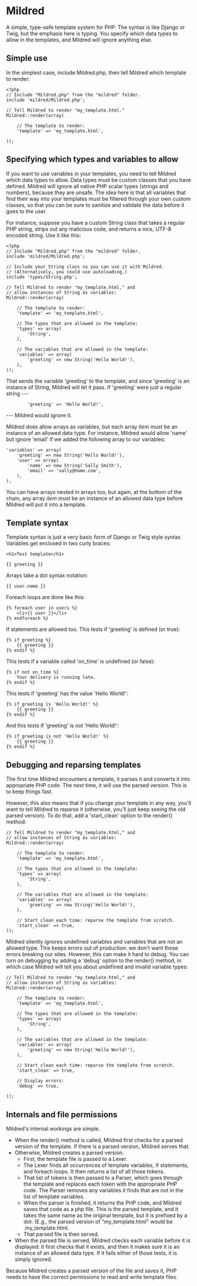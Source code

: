 Mildred 
=======

A simple, type-safe template system for PHP. The syntax is like 
Django or Twig, but the emphasis here is typing. You specify which 
data types to allow in the templates, and Mildred will ignore
anything else. 

Simple use
----------

In the simplest case, include Mildred.php, then tell Mildred which
template to render: 

    <?php 
    // Include "Mildred.php" from the "mildred" folder.
    include 'mildred/Mildred.php';

    // Tell Mildred to render "my_template.html."
    Mildred::render(array(

        // The template to render:
        'template' => 'my_template.html',

    ));


Specifying which types and variables to allow
---------------------------------------------

If you want to use variables in your templates, you need to tell 
Mildred which data types to allow. Data types must be custom 
classes that you have defined. Mildred will ignore all native PHP
scalar types (strings and numbers), because they are unsafe. The 
idea here is that all variables that find their way into your 
templates must be filtered through your own custom classes, 
so that you can be sure to sanitize and validate the data 
before it goes to the user. 

For instance, suppose you have a custom String class that takes 
a regular PHP string, strips out any malicious code, and returns 
a nice, UTF-8 encoded string. Use it like this: 

    <?php 
    // Include "Mildred.php" from the "mildred" folder.
    include 'mildred/Mildred.php';

    // Include your String class so you can use it with Mildred.
    // (Alternatively, you could use autoloading.) 
    include 'types/String.php';

    // Tell Mildred to render "my_template.html," and 
    // allow instances of String as variables:
    Mildred::render(array(
        
        // The template to render: 
        'template' => 'my_template.html',

        // The types that are allowed in the template:
        'types' => array( 
            'String', 
        ),

        // The variables that are allowed in the template:
        'variables' => array(
            'greeting' => new String('Hello World!'),
        ),
    ));

That sends the variable 'greeting' to the template, and since 
'greeting' is an instance of String, Mildred will let it pass. 
If 'greeting' were just a regular string --- 

            'greeting' => 'Hello World!',

--- Mildred would ignore it. 

Mildred does allow arrays as variables, but each 
array _item_ must be an instance of an allowed data type. For instance, Mildred 
would allow 'name' but ignore 'email' if we added the following
array to our variables: 

    'variables' => array(
        'greeting' => new String('Hello World!'),
        'user' => array(
            'name' => new String('Sally Smith'),
            'email' => 'sally@home.com',
        ),
    ),

You can have arrays nested in arrays too, but again, at the bottom
of the chain, any array _item_ must be an instance of an allowed 
data type before Mildred will put it into a template. 


Template syntax
---------------

Template syntax is just a very basic form of Django or Twig style syntax. 
Variables get enclosed in two curly braces: 

    <h1>Test template</h1>

    {{ greeting }}

Arrays take a dot syntax notation: 

    {{ user.name }}

Foreach loops are done like this: 

    {% foreach user in users %}
        <li>{{ user }}</li>
    {% endforeach %}

If statements are allowed too. This tests if 'greeting' 
is defined (or true): 
    
    {% if greeting %}
        {{ greeting }}
    {% endif %}

This tests if a variable called 'on_time' is undefined (or false): 

    {% if not on_time %}
        Your delivery is running late.
    {% endif %}

This tests if 'greeting' has the value 'Hello World!':

    {% if greeting is 'Hello World!' %}
        {{ greeting }}
    {% endif %}

And this tests if 'greeting' is not 'Hello World!':

    {% if greeting is not 'Hello World!' %}
        {{ greeting }}
    {% endif %}


Debugging and reparsing templates
---------------------------------

The first time Mildred encounters a template, it parses it and 
converts it into appropriate PHP code. The next time, it will use
the parsed version. This is to keep things fast. 

However, this also means that if you change your template in any way,
you'll want to tell Mildred to reparse it (otherwise, you'll just keep
seeing the old parsed version). To do that, add a 'start_clean' option 
to the render() method: 

    // Tell Mildred to render "my_template.html," and 
    // allow instances of String as variables:
    Mildred::render(array(
        
        // The template to render: 
        'template' => 'my_template.html',

        // The types that are allowed in the template:
        'types' => array( 
            'String', 
        ),

        // The variables that are allowed in the template:
        'variables' => array(
            'greeting' => new String('Hello World!'),
        ),

        // Start clean each time: reparse the template from scratch.
        'start_clean' => true,
    ));

Mildred silently ignores undefined variables and variables that 
are not an allowed type. This keeps errors out of production: 
we don't want those errors breaking our sites. However, this can 
make it hard to debug. You can turn on debugging by adding a 'debug'
option to the render() method, in which case Mildred will tell you 
about undefined and invalid variable types: 

    // Tell Mildred to render "my_template.html," and 
    // allow instances of String as variables:
    Mildred::render(array(
        
        // The template to render: 
        'template' => 'my_template.html',

        // The types that are allowed in the template:
        'types' => array( 
            'String', 
        ),

        // The variables that are allowed in the template:
        'variables' => array(
            'greeting' => new String('Hello World!'),
        ),

        // Start clean each time: reparse the template from scratch.
        'start_clean' => true,

        // Display errors: 
        'debug' => true,

    ));


Internals and file permissions
------------------------------

Mildred's internal workings are simple. 

* When the render() method is called, Mildred first checks
  for a parsed version of the template. If there is a 
  parsed version, Mildred serves that. 
* Otherwise, Mildred creates a parsed version.
    * First, the template file is passed to a Lexer.
    * The Lexer finds all occurrences of template variables,
  if statements, and foreach loops. It then returns a 
  list of all those tokens. 
    * That list of tokens is then passed to a Parser,
  which goes through the template and replaces each 
  token with the appropriate PHP code. The Parser 
  removes any variables it finds that are not 
  in the list of template variables. 
    * When the parser is finished, it returns the PHP code,
  and Mildred saves that code as a php file. This is the 
  parsed template, and it takes the same name as the 
  original template, but it is prefixed by a dot. (E.g., 
  the parsed version of "my_template.html" would be 
  .my_template.html. 
    * That parsed file is then served. 
* When the parsed file is served, Mildred checks each variable
  before it is displayed: it first checks that it exists, and then 
  it makes sure it is an instance of an allowed data type. If it 
  fails either of those tests, it is simply ignored. 

Because Mildred creates a parsed version of the file and saves 
it, PHP needs to have the correct permissions to read and 
write template files. 